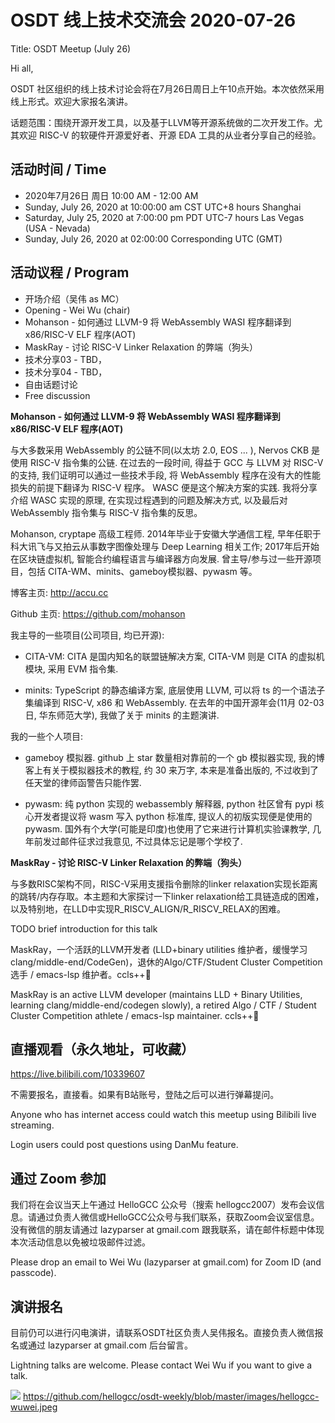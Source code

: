 # OSDT 线上技术交流会 2020-07-26

Title: OSDT Meetup (July 26)

Hi all,

OSDT 社区组织的线上技术讨论会将在7月26日周日上午10点开始。本次依然采用线上形式。欢迎大家报名演讲。

话题范围：围绕开源开发工具，以及基于LLVM等开源系统做的二次开发工作。尤其欢迎 RISC-V 的软硬件开源爱好者、开源 EDA 工具的从业者分享自己的经验。

## 活动时间 / Time

- 2020年7月26日 周日 10:00 AM - 12:00 AM
- Sunday, July 26, 2020 at 10:00:00 am	CST	UTC+8 hours Shanghai
- Saturday, July 25, 2020 at 7:00:00 pm	PDT	UTC-7 hours Las Vegas (USA - Nevada)
- Sunday, July 26, 2020 at 02:00:00 Corresponding UTC (GMT)

## 活动议程 / Program

- 开场介绍（吴伟 as MC）
- Opening - Wei Wu (chair)
- Mohanson - 如何通过 LLVM-9 将 WebAssembly WASI 程序翻译到 x86/RISC-V ELF 程序(AOT)
- MaskRay - 讨论 RISC-V Linker Relaxation 的弊端（狗头）
- 技术分享03 - TBD，
- 技术分享04 - TBD，
- 自由话题讨论
- Free discussion

**Mohanson - 如何通过 LLVM-9 将 WebAssembly WASI 程序翻译到 x86/RISC-V ELF 程序(AOT)**

与大多数采用 WebAssembly 的公链不同(以太坊 2.0, EOS ... ), Nervos CKB 是使用 RISC-V 指令集的公链. 在过去的一段时间, 得益于 GCC 与 LLVM 对 RISC-V 的支持, 我们证明可以通过一些技术手段, 将 WebAssembly 程序在没有大的性能损失的前提下翻译为 RISC-V 程序。 WASC 便是这个解决方案的实践. 我将分享介绍 WASC 实现的原理, 在实现过程遇到的问题及解决方式, 以及最后对 WebAssembly 指令集与 RISC-V 指令集的反思。

Mohanson, cryptape 高级工程师. 2014年毕业于安徽大学通信工程, 早年任职于科大讯飞与又拍云从事数字图像处理与 Deep Learning 相关工作; 2017年后开始在区块链虚拟机, 智能合约编程语言与编译器方向发展. 曾主导/参与过一些开源项目，包括 CITA-WM、minits、gameboy模拟器、pywasm 等。

博客主页: http://accu.cc

Github 主页: https://github.com/mohanson

我主导的一些项目(公司项目, 均已开源):

- CITA-VM: CITA 是国内知名的联盟链解决方案, CITA-VM 则是 CITA 的虚拟机模块, 采用 EVM 指令集.

- minits: TypeScript 的静态编译方案, 底层使用 LLVM, 可以将 ts 的一个语法子集编译到 RISC-V, x86 和 WebAssembly. 在去年的中国开源年会(11月 02-03日, 华东师范大学), 我做了关于 minits 的主题演讲.

我的一些个人项目:

- gameboy 模拟器. github 上 star 数量相对靠前的一个 gb 模拟器实现, 我的博客上有关于模拟器技术的教程, 约 30 来万字, 本来是准备出版的, 不过收到了任天堂的律师函警告只能作罢.

- pywasm: 纯 python 实现的 webassembly 解释器, python 社区曾有 pypi 核心开发者提议将 wasm 写入 python 标准库, 提议人的初版实现便是使用的 pywasm. 国外有个大学(可能是印度)也使用了它来进行计算机实验课教学, 几年前发过邮件征求过我意见, 不过具体忘记是哪个学校了.

**MaskRay - 讨论 RISC-V Linker Relaxation 的弊端（狗头）**

与多数RISC架构不同，RISC-V采用支援指令删除的linker relaxation实现长距离的跳转/内存存取。本主题和大家探讨一下linker relaxation给工具链造成的困难，以及特别地，在LLD中实现R_RISCV_ALIGN/R_RISCV_RELAX的困难。

TODO brief introduction for this talk

MaskRay，一个活跃的LLVM开发者 (LLD+binary utilities 维护者，缓慢学习 clang/middle-end/CodeGen)，退休的Algo/CTF/Student Cluster Competition 选手 / emacs-lsp 维护者。ccls++🎉

MaskRay is an active LLVM developer (maintains LLD + Binary Utilities, learning clang/middle-end/codegen slowly), a retired Algo / CTF / Student Cluster Competition athlete / emacs-lsp maintainer. ccls++🎉
## 直播观看（永久地址，可收藏）

https://live.bilibili.com/10339607

不需要报名，直接看。如果有B站账号，登陆之后可以进行弹幕提问。

Anyone who has internet access could watch this meetup using Bilibili live streaming.

Login users could post questions using DanMu feature.

## 通过 Zoom 参加

我们将在会议当天上午通过 HelloGCC 公众号（搜索 hellogcc2007）发布会议信息。请通过负责人微信或HelloGCC公众号与我们联系，获取Zoom会议室信息。没有微信的朋友请通过 lazyparser at gmail.com 跟我联系，请在邮件标题中体现本次活动信息以免被垃圾邮件过滤。

Please drop an email to Wei Wu (lazyparser at gmail.com) for Zoom ID (and passcode).

## 演讲报名

目前仍可以进行闪电演讲，请联系OSDT社区负责人吴伟报名。直接负责人微信报名或通过 lazyparser at gmail.com 后台留言。

Lightning talks are welcome. Please contact Wei Wu if you want to give a talk.

![](https://github.com/hellogcc/osdt-weekly/blob/master/images/hellogcc-wuwei.jpeg)
https://github.com/hellogcc/osdt-weekly/blob/master/images/hellogcc-wuwei.jpeg
